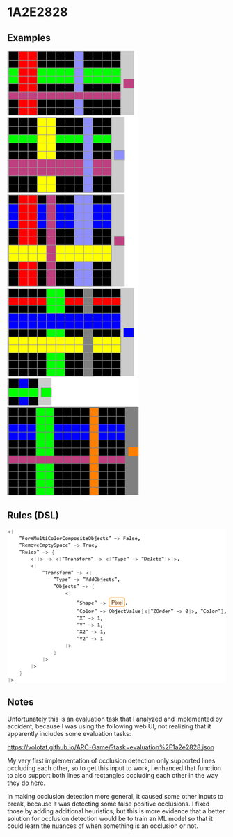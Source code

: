 # 1A2E2828

## Examples

![ARC examples for 1A2E2828](examples.png?raw=true)

## Rules (DSL)

![DSL rules for 1A2E2828](rules.png?raw=true)

## Notes
Unfortunately this is an evaluation task that I analyzed and implemented by accident, because I was using the following web UI, not realizing that it apparently includes some evaluation tasks:

https://volotat.github.io/ARC-Game/?task=evaluation%2F1a2e2828.json

My very first implementation of occlusion detection only supported lines occluding each other, so to get this input to work, I enhanced that function to also support both lines and rectangles occluding each other in the way they do here.

In making occlusion detection more general, it caused some other inputs to break, because it was detecting some false positive occlusions. I fixed those by adding additional heuristics, but this is more evidence that a better solution for occlusion detection would be to train an ML model so that it could learn the nuances of when something is an occlusion or not.
